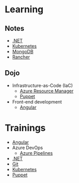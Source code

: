 # Learning

## Notes

* [.NET](https://github.com/devpro/learn-dotnet)
* [Kubernetes](https://github.com/devpro/learn-kubernetes)
* [MongoDB](https://github.com/devpro/learn-mongodb)
* [Rancher](https://github.com/devpro/rancher-ecosystem)

## Dojo

* Infrastructure-as-Code (IaC)
  * [Azure Resource Manager](https://github.com/devpro/dojo-iac-azure-arm)
  * [Puppet](https://github.com/devpro/dojo-puppet-beginner)
* Front-end development
  * [Angular](https://github.com/devpro/dojo-angular-beginner)

# Trainings

* [Angular](https://github.com/devpro/angular-basics-training)
* Azure DevOps
  * [Azure Pipelines](https://github.com/devpro/azure-pipeline-training)
* [.NET](https://github.com/devpro/dotnet-basics-training)
* [Git](https://github.com/devpro/git-training)
* [Kubernetes](https://github.com/devpro/kubernetes-training)
* [Puppet](https://github.com/devpro/puppet-beginner-training)
